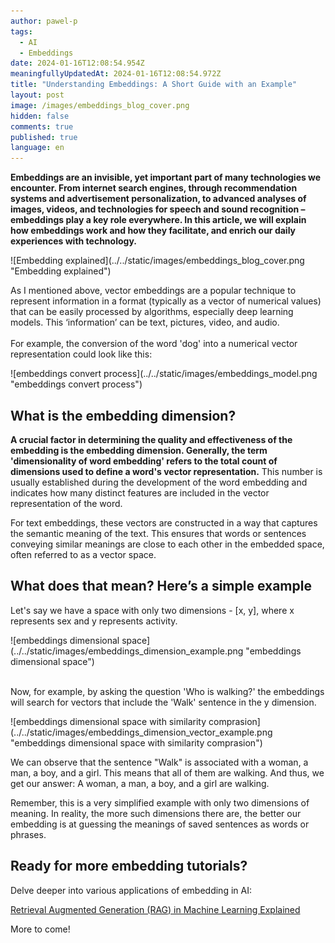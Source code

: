 ```yaml
---
author: pawel-p
tags:
  - AI
  - Embeddings
date: 2024-01-16T12:08:54.954Z
meaningfullyUpdatedAt: 2024-01-16T12:08:54.972Z
title: "Understanding Embeddings: A Short Guide with an Example"
layout: post
image: /images/embeddings_blog_cover.png
hidden: false
comments: true
published: true
language: en
---
```

**Embeddings are an invisible, yet important part of many technologies we encounter. From internet search engines, through recommendation systems and advertisement personalization, to advanced analyses of images, videos, and technologies for speech and sound recognition – embeddings play a key role everywhere. In this article, we will explain how embeddings work and how they facilitate, and enrich our daily experiences with technology.**

<div className="image">![Embedding explained](../../static/images/embeddings_blog_cover.png "Embedding explained")</div>

As I mentioned above, vector embeddings are a popular technique to represent information in a format (typically as a vector of numerical values) that can be easily processed by algorithms, especially deep learning models. This ‘information’ can be text, pictures, video, and audio.\
\
For example, the conversion of the word 'dog' into a numerical vector representation could look like this:

<div className="image">![embeddings convert process](../../static/images/embeddings_model.png "embeddings convert process")</div>

## What is the embedding dimension?

**A crucial factor in determining the quality and effectiveness of the embedding is the embedding dimension. Generally, the term 'dimensionality of word embedding' refers to the total count of dimensions used to define a word's vector representation.** This number is usually established during the development of the word embedding and indicates how many distinct features are included in the vector representation of the word.

For text embeddings, these vectors are constructed in a way that captures the semantic meaning of the text. This ensures that words or sentences conveying similar meanings are close to each other in the embedded space, often referred to as a vector space.

## What does that mean? Here’s a simple example

Let's say we have a space with only two dimensions - \[x, y], where x represents sex and y represents activity.

<div className="image">![embeddings dimensional space](../../static/images/embeddings_dimension_example.png "embeddings dimensional space")</div>

\
Now, for example, by asking the question 'Who is walking?' the embeddings will search for vectors that include the 'Walk' sentence in the y dimension.

<div className="image">![embeddings dimensional space with similarity comprasion](../../static/images/embeddings_dimension_vector_example.png "embeddings dimensional space with similarity comprasion")</div>

We can observe that the sentence "Walk" is associated with a woman, a man, a boy, and a girl. This means that all of them are walking. And thus, we get our answer: A woman, a man, a boy, and a girl are walking.  

Remember, this is a very simplified example with only two dimensions of meaning. In reality, the more such dimensions there are, the better our embedding is at guessing the meanings of saved sentences as words or phrases.

## Ready for more embedding tutorials?

Delve deeper into various applications of embedding in AI:

[Retrieval Augmented Generation (RAG) in Machine Learning Explained](/blog/retrieval-augmented-generation-in-machine-learning/)

More to come!